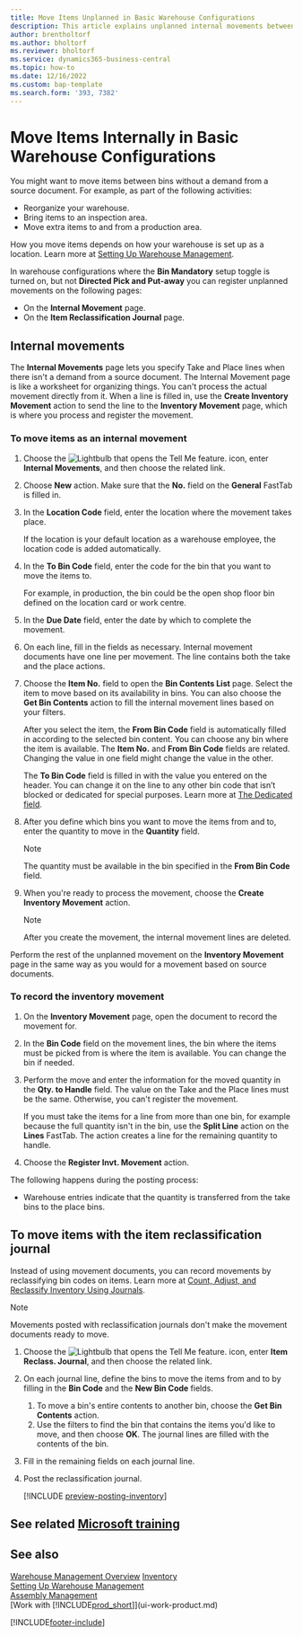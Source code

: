 ```yaml
---
title: Move Items Unplanned in Basic Warehouse Configurations
description: This article explains unplanned internal movements between bins without a demand from a source document.
author: brentholtorf
ms.author: bholtorf
ms.reviewer: bholtorf
ms.service: dynamics365-business-central
ms.topic: how-to
ms.date: 12/16/2022
ms.custom: bap-template
ms.search.form: '393, 7382'
---
```

# <a name="move-items-internally-in-basic-warehouse-configurations"></a><a name="move-items-internally-in-basic-warehouse-configurations"></a>Move Items Internally in Basic Warehouse Configurations

You might want to move items between bins without a demand from a source document. For example, as part of the following activities:

* Reorganize your warehouse.
* Bring items to an inspection area.
* Move extra items to and from a production area. 

How you move items depends on how your warehouse is set up as a location. Learn more at [Setting Up Warehouse Management](warehouse-setup-warehouse.md).

In warehouse configurations where the **Bin Mandatory** setup toggle is turned on, but not **Directed Pick and Put-away** you can register unplanned movements on the following pages:  

* On the **Internal Movement** page.
* On the **Item Reclassification Journal** page.  

## <a name="internal-movements"></a><a name="internal-movements"></a>Internal movements

The **Internal Movements** page lets you specify Take and Place lines when there isn't a demand from a source document. The Internal Movement page is like a worksheet for organizing things. You can't process the actual movement directly from it. When a line is filled in, use the **Create Inventory Movement** action to send the line to the **Inventory Movement** page, which is where you process and register the movement.

### <a name="to-move-items-as-an-internal-movement"></a><a name="to-move-items-as-an-internal-movement"></a>To move items as an internal movement

1. Choose the ![Lightbulb that opens the Tell Me feature.](media/ui-search/search_small.png "Tell me what you want to do") icon, enter **Internal Movements**, and then choose the related link.  
2. Choose **New** action. Make sure that the **No.** field on the **General** FastTab is filled in.
3. In the **Location Code** field, enter the location where the movement takes place.  

    If the location is your default location as a warehouse employee, the location code is added automatically.  
4. In the **To Bin Code** field, enter the code for the bin that you want to move the items to.

    For example, in production, the bin could be the open shop floor bin defined on the location card or work centre.  
5. In the **Due Date** field, enter the date by which to complete the movement.  
6. On each line, fill in the fields as necessary. Internal movement documents have one line per movement. The line contains both the take and the place actions.
7. Choose the **Item No.** field to open the **Bin Contents List** page. Select the item to move based on its availability in bins. You can also choose the **Get Bin Contents** action to fill the internal movement lines based on your filters.  

    After you select the item, the **From Bin Code** field is automatically filled in according to the selected bin content. You can choose any bin where the item is available. The **Item No.** and **From Bin Code** fields are related. Changing the value in one field might change the value in the other.  

    The **To Bin Code** field is filled in with the value you entered on the header. You can change it on the line to any other bin code that isn’t blocked or dedicated for special purposes. Learn more at [The Dedicated field](warehouse-how-to-create-individual-bins.md#the-dedicated-field).  

8. After you define which bins you want to move the items from and to, enter the quantity to move in the **Quantity** field.  

    > [!NOTE]  
    > The quantity must be available in the bin specified in the **From Bin Code** field.  

9. When you're ready to process the movement, choose the **Create Inventory Movement** action.  

    > [!NOTE]  
    >  After you create the movement, the internal movement lines are deleted.  

Perform the rest of the unplanned movement on the **Inventory Movement** page in the same way as you would for a movement based on source documents.

### <a name="to-record-the-inventory-movement"></a><a name="to-record-the-inventory-movement"></a>To record the inventory movement

1. On the **Inventory Movement** page, open the document to record the movement for.  
2. In the **Bin Code** field on the movement lines, the bin where the items must be picked from is where the item is available. You can change the bin if needed.
3. Perform the move and enter the information for the moved quantity in the **Qty. to Handle** field. The value on the Take and the Place lines must be the same. Otherwise, you can't register the movement.

    If you must take the items for a line from more than one bin, for example because the full quantity isn't in the bin, use the **Split Line** action on the **Lines** FastTab. The action creates a line for the remaining quantity to handle.  
4. Choose the **Register Invt. Movement** action.  

The following happens during the posting process:

* Warehouse entries indicate that the quantity is transferred from the take bins to the place bins.

## <a name="to-move-items-with-the-item-reclassification-journal"></a><a name="to-move-items-with-the-item-reclassification-journal"></a>To move items with the item reclassification journal

Instead of using movement documents, you can record movements by reclassifying bin codes on items. Learn more at [Count, Adjust, and Reclassify Inventory Using Journals](inventory-how-count-adjust-reclassify.md).

> [!NOTE]  
> Movements posted with reclassification journals don't make the movement documents ready to move.  

1. Choose the ![Lightbulb that opens the Tell Me feature.](media/ui-search/search_small.png "Tell me what you want to do") icon, enter **Item Reclass. Journal**, and then choose the related link.  
2. On each journal line, define the bins to move the items from and to by filling in the **Bin Code** and the **New Bin Code** fields.  

    1. To move a bin's entire contents to another bin, choose the **Get Bin Contents** action.  
    2. Use the filters to find the bin that contains the items you'd like to move, and then choose **OK**. The journal lines are filled with the contents of the bin.  
3. Fill in the remaining fields on each journal line.
4. Post the reclassification journal.  

    [!INCLUDE [preview-posting-inventory](includes/preview-posting-inventory.md)]

## <a name="see-related-microsoft-training"></a><a name="see-related-microsoft-training"></a>See related [Microsoft training](/training/modules/manage-internal-warehouse-processes/)

## <a name="see-also"></a><a name="see-also"></a>See also

[Warehouse Management Overview](design-details-warehouse-management.md)
[Inventory](inventory-manage-inventory.md)  
[Setting Up Warehouse Management](warehouse-setup-warehouse.md)  
[Assembly Management](assembly-assemble-items.md)  
[Work with [!INCLUDE[prod_short](includes/prod_short.md)]](ui-work-product.md)


[!INCLUDE[footer-include](includes/footer-banner.md)]
